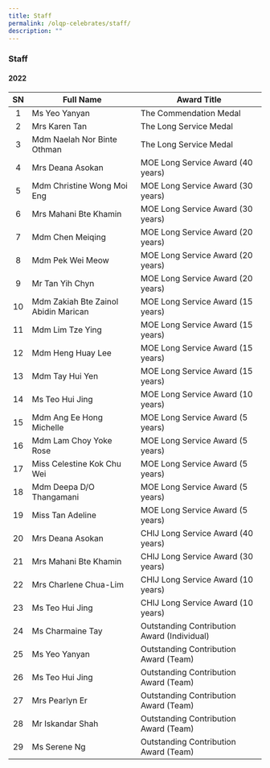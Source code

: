 ```yaml
---
title: Staff
permalink: /olqp-celebrates/staff/
description: ""
---
```

### Staff

#### 2022

| SN | Full Name | Award Title |
|:---:|---|---|
| 1 | Ms Yeo Yanyan | The Commendation Medal |
| 2 | Mrs Karen Tan | The Long Service Medal |
| 3 | Mdm Naelah Nor Binte Othman | The Long Service Medal |
| 4 | Mrs Deana Asokan | MOE Long Service Award (40 years) |
| 5 | Mdm Christine Wong Moi Eng | MOE Long Service Award (30 years) |
| 6 | Mrs Mahani Bte Khamin | MOE Long Service Award (30 years) |
| 7 | Mdm Chen Meiqing | MOE Long Service Award (20 years) |
| 8 | Mdm Pek Wei Meow | MOE Long Service Award (20 years) |
| 9 | Mr Tan Yih Chyn | MOE Long Service Award (20 years) |
| 10 | Mdm Zakiah Bte Zainol Abidin Marican | MOE Long Service Award (15 years) |
| 11 | Mdm Lim Tze Ying | MOE Long Service Award (15 years) |
| 12 | Mdm Heng Huay Lee | MOE Long Service Award (15 years) |
| 13 | Mdm Tay Hui Yen | MOE Long Service Award (15 years) |
| 14 | Ms Teo Hui Jing | MOE Long Service Award (10 years) |
| 15 | Mdm Ang Ee Hong Michelle | MOE Long Service Award (5 years) |
| 16 | Mdm Lam Choy Yoke Rose | MOE Long Service Award (5 years) |
| 17 | Miss Celestine Kok Chu Wei | MOE Long Service Award (5 years) |
| 18 | Mdm Deepa D/O Thangamani | MOE Long Service Award (5 years) |
| 19 | Miss Tan Adeline | MOE Long Service Award (5 years) |
| 20 | Mrs Deana Asokan | CHIJ Long Service Award (40 years) |
| 21 | Mrs Mahani Bte Khamin | CHIJ Long Service Award (30 years) |
| 22 | Mrs Charlene Chua-Lim | CHIJ Long Service Award (10 years) |
| 23 | Ms Teo Hui Jing | CHIJ Long Service Award (10 years) |
| 24 | Ms Charmaine Tay | Outstanding Contribution Award (Individual) |
| 25 | Ms Yeo Yanyan | Outstanding Contribution Award (Team) |
| 26 | Ms Teo Hui Jing | Outstanding Contribution Award (Team) |
| 27 | Mrs Pearlyn Er | Outstanding Contribution Award (Team) |
| 28 | Mr Iskandar Shah | Outstanding Contribution Award (Team) |
| 29 | Ms Serene Ng | Outstanding Contribution Award (Team) |